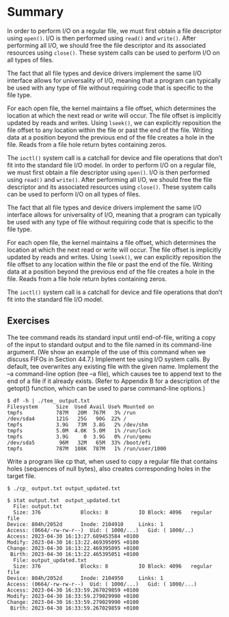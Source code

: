 # Summary
In order to perform I/O on a regular file, we must first obtain a file descriptor using `open()`. I/O is then performed using `read()` and `write()`. After performing all I/O, we should free the file descriptor and its associated resources using `close()`. These system calls can be used to perform I/O on all types of files.

The fact that all file types and device drivers implement the same I/O interface allows for universality of I/O, meaning that a program can typically be used with any type of file without requiring code that is specific to the file type.

For each open file, the kernel maintains a file offset, which determines the location at which the next read or write will occur. The file offset is implicitly updated by reads and writes. Using `lseek()`, we can explicitly reposition the file offset to any location within the file or past the end of the file. Writing data at a position beyond the previous end of the file creates a hole in the file. Reads from a file hole return bytes containing zeros.

The `ioctl()` system call is a catchall for device and file operations that don’t fit into the standard file I/O model. In order to perform I/O on a regular file, we must first obtain a file descriptor using `open()`. I/O is then performed using `read()` and `write()`. After performing all I/O, we should free the file descriptor and its associated resources using `close()`. These system calls can be used to perform I/O on all types of files.

The fact that all file types and device drivers implement the same I/O interface allows for universality of I/O, meaning that a program can typically be used with any type of file without requiring code that is specific to the file type.

For each open file, the kernel maintains a file offset, which determines the location at which the next read or write will occur. The file offset is implicitly updated by reads and writes. Using `lseek()`, we can explicitly reposition the file offset to any location within the file or past the end of the file. Writing data at a position beyond the previous end of the file creates a hole in the file. Reads from a file hole return bytes containing zeros.

The `ioctl()` system call is a catchall for device and file operations that don’t fit into the standard file I/O model.

## Exercises
 The tee command reads its standard input until end-of-file, writing a copy of the input to standard output and to the file named in its command-line argument. (We show an example of the use of this command when we discuss FIFOs in Section 44.7.) Implement tee using I/O system calls. By default, tee overwrites any existing file with the given name. Implement the –a command-line option (tee –a file), which causes tee to append text to the end of a file if it already exists. (Refer to Appendix B for a description of the getopt() function, which can be used to parse command-line options.)
```
$ df -h | ./tee_ output.txt
Filesystem      Size  Used Avail Use% Mounted on
tmpfs           787M   20M  767M   3% /run
/dev/sda4       121G   25G   90G  22% /
tmpfs           3.9G   73M  3.8G   2% /dev/shm
tmpfs           5.0M  4.0K  5.0M   1% /run/lock
tmpfs           3.9G     0  3.9G   0% /run/qemu
/dev/sda5        96M   32M   65M  33% /boot/efi
tmpfs           787M  108K  787M   1% /run/user/1000
```


Write a program like cp that, when used to copy a regular file that contains holes (sequences of null bytes), also creates corresponding holes in the target file.
```
$ ./cp_ output.txt output_updated.txt

$ stat output.txt  output_updated.txt 
  File: output.txt
  Size: 376             Blocks: 8          IO Block: 4096   regular file
Device: 804h/2052d      Inode: 2104910     Links: 1
Access: (0664/-rw-rw-r--)  Uid: ( 1000/...)   Gid: ( 1000/..)
Access: 2023-04-30 16:13:27.689453584 +0100
Modify: 2023-04-30 16:13:22.469395095 +0100
Change: 2023-04-30 16:13:22.469395095 +0100
 Birth: 2023-04-30 16:13:22.465395051 +0100
  File: output_updated.txt
  Size: 376             Blocks: 8          IO Block: 4096   regular file
Device: 804h/2052d      Inode: 2104950     Links: 1
Access: (0664/-rw-rw-r--)  Uid: ( 1000/...)   Gid: ( 1000/...)
Access: 2023-04-30 16:33:59.267029859 +0100
Modify: 2023-04-30 16:33:59.279029990 +0100
Change: 2023-04-30 16:33:59.279029990 +0100
 Birth: 2023-04-30 16:33:59.267029859 +0100
```